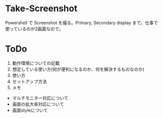 # Take-Screenshot
Powershell で Screenshot を撮る。Primary, Secondary display まで。仕事で使っているのが2画面なので。

# ToDo
1. 動作環境についての記載
2. 想定している使い方(何が便利になるのか、何を解決するものなのか)
3. 使い方
4. セットアップ方法
5. メモ  
  - マルチモニター対応について
  - 画面の拡大率対応について
  - 画面styleについて



 
